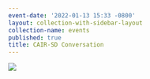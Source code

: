 ```yaml
---
event-date: '2022-01-13 15:33 -0800'
layout: collection-with-sidebar-layout
collection-name: events
published: true
title: CAIR-SD Conversation
---
```

![]({{site.baseurl}}/media/CAIR-EC%20Conversation.jpg)
